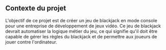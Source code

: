 ## Contexte du projet
L'objectif de ce projet est de créer un jeu de blackjack en mode console pour une entreprise de développement de jeux vidéo. Ce jeu de blackjack devrait automatiser la logique métier du jeu, ce qui signifie qu'il doit être capable de gérer les règles du blackjack et de permettre aux joueurs de jouer contre l'ordinateur.
